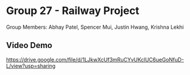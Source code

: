 
# Group 27 - Railway Project

Group Members:  Abhay Patel, Spencer Mui, Justin Hwang, Krishna Lekhi




## Video Demo

https://drive.google.com/file/d/1LJkwXcUf3mRuCYvUKclUC6ueGoNfuD-L/view?usp=sharing
